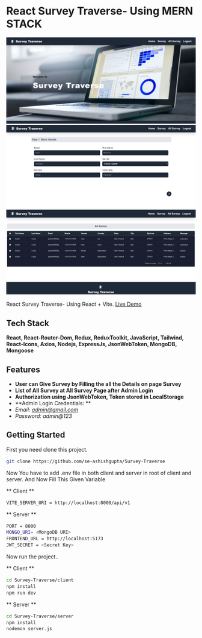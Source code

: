 # React Survey Traverse- Using MERN STACK

![](UI/ui1.png)
![](UI/ui2.png)
![](UI/ui3.png)

React Survey Traverse- Using  React + Vite.
[Live Demo](https://survey-traverse.vercel.app)

## Tech Stack

**React, React-Router-Dom, Redux, ReduxToolkit, JavaScript, Tailwind, React-Icons, Axios, Nodejs, ExpressJs, JsonWebToken, MongoDB, Mongoose**

## Features

- **User can Give Survey by Filling the all the Details on page Survey**
- **List of All Survey at All Survey Page after Admin Login**
- **Authorization using JsonWebToken, Token stored in LocalStorage**
- **Admin Login Credentials: **
- *Email: admin@gmail.com*
- *Password: admin@123*

## Getting Started

First you need clone this project.

```bash
git clone https://github.com/se-ashishgupta/Survey-Traverse
```

Now You have to add .env file in both client and server in root of client and server.
And Now Fill This Given Variable

** Client **

```bash
VITE_SERVER_URI = http://localhost:8000/api/v1
```

** Server **
```bash
PORT = 8000
MONGO_URI= <MongoDB URI>
FRONTEND_URL = http://localhost:5173
JWT_SECRET = <Secret Key>
```

Now run the project..

** Client **
```bash
cd Survey-Traverse/client
npm install
npm run dev
```

** Server **
```bash
cd Survey-Traverse/server
npm install
nodemon server.js
```
